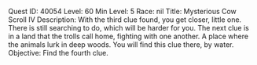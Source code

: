 Quest ID: 40054
Level: 60
Min Level: 5
Race: nil
Title: Mysterious Cow Scroll IV
Description: With the third clue found, you get closer, little one. There is still searching to do, which will be harder for you. The next clue is in a land that the trolls call home, fighting with one another. A place where the animals lurk in deep woods. You will find this clue there, by water.
Objective: Find the fourth clue.
